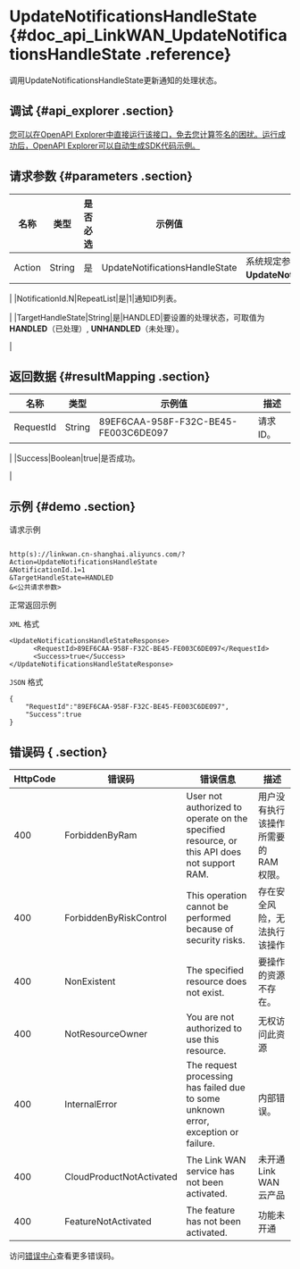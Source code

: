 # UpdateNotificationsHandleState {#doc_api_LinkWAN_UpdateNotificationsHandleState .reference}

调用UpdateNotificationsHandleState更新通知的处理状态。

## 调试 {#api_explorer .section}

[您可以在OpenAPI Explorer中直接运行该接口，免去您计算签名的困扰。运行成功后，OpenAPI Explorer可以自动生成SDK代码示例。](https://api.aliyun.com/#product=LinkWAN&api=UpdateNotificationsHandleState&type=RPC&version=2018-12-30)

## 请求参数 {#parameters .section}

|名称|类型|是否必选|示例值|描述|
|--|--|----|---|--|
|Action|String|是|UpdateNotificationsHandleState|系统规定参数。取值：**UpdateNotificationsHandleState**。

 |
|NotificationId.N|RepeatList|是|1|通知ID列表。

 |
|TargetHandleState|String|是|HANDLED|要设置的处理状态，可取值为**HANDLED**（已处理）, **UNHANDLED**（未处理）。

 |

## 返回数据 {#resultMapping .section}

|名称|类型|示例值|描述|
|--|--|---|--|
|RequestId|String|89EF6CAA-958F-F32C-BE45-FE003C6DE097|请求ID。

 |
|Success|Boolean|true|是否成功。

 |

## 示例 {#demo .section}

请求示例

``` {#request_demo}

http(s)://linkwan.cn-shanghai.aliyuncs.com/?Action=UpdateNotificationsHandleState
&NotificationId.1=1
&TargetHandleState=HANDLED
&<公共请求参数>

```

正常返回示例

`XML` 格式

``` {#xml_return_success_demo}
<UpdateNotificationsHandleStateResponse>
      <RequestId>89EF6CAA-958F-F32C-BE45-FE003C6DE097</RequestId>
      <Success>true</Success>
</UpdateNotificationsHandleStateResponse>
```

`JSON` 格式

``` {#json_return_success_demo}
{
	"RequestId":"89EF6CAA-958F-F32C-BE45-FE003C6DE097",
	"Success":true
}
```

## 错误码 { .section}

|HttpCode|错误码|错误信息|描述|
|--------|---|----|--|
|400|ForbiddenByRam|User not authorized to operate on the specified resource, or this API does not support RAM.|用户没有执行该操作所需要的RAM权限。|
|400|ForbiddenByRiskControl|This operation cannot be performed because of security risks.|存在安全风险，无法执行该操作|
|400|NonExistent|The specified resource does not exist.|要操作的资源不存在。|
|400|NotResourceOwner|You are not authorized to use this resource.|无权访问此资源|
|400|InternalError|The request processing has failed due to some unknown error, exception or failure.|内部错误。|
|400|CloudProductNotActivated|The Link WAN service has not been activated.|未开通 Link WAN 云产品|
|400|FeatureNotActivated|The feature has not been activated.|功能未开通|

访问[错误中心](https://error-center.aliyun.com/status/product/LinkWAN)查看更多错误码。

